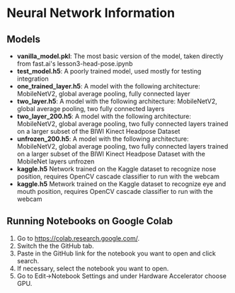 # Neural Network Information

## Models
* **vanilla_model.pkl**: The most basic version of the model, taken directly from fast.ai's lesson3-head-pose.ipynb
* **test_model.h5**: A poorly trained model, used mostly for testing integration
* **one_trained_layer.h5**: A model with the following architecture: MobileNetV2, global average pooling, fully connected layer
* **two_layer.h5**: A model with the following architecture: MobileNetV2, global average pooling, two fully connected layers
* **two_layer_200.h5**: A model with the following architecture: MobileNetV2, global average pooling, two fully connected layers trained on a larger subset of the BIWI Kinect Headpose Dataset
* **unfrozen_200.h5**: A model with the following architecture: MobileNetV2, global average pooling, two fully connected layers trained on a larger subset of the BIWI Kinect Headpose Dataset with the MobileNet layers unfrozen
* **kaggle.h5** Network trained on the Kaggle dataset to recognize nose position, requires OpenCV cascade classifier to run with the webcam
* **kaggle.h5** Metwork trained on the Kaggle dataset to recognize eye and mouth position, requires OpenCV cascade classifier to run with the webcam

## Running Notebooks on Google Colab
1. Go to https://colab.research.google.com/.
2. Switch the the GitHub tab.
3. Paste in the GitHub link for the notebook you want to open and click search.
4. If necessary, select the notebook you want to open.
5. Go to Edit→Notebook Settings and under Hardware Accelerator choose GPU.

